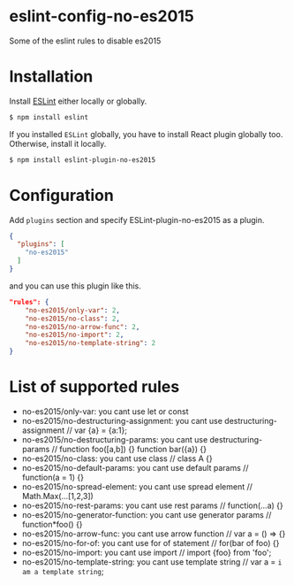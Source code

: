 # eslint-config-no-es2015
Some of the eslint rules to disable es2015

# Installation

Install [ESLint](https://www.github.com/eslint/eslint) either locally or globally.

```sh
$ npm install eslint
```

If you installed `ESLint` globally, you have to install React plugin globally too. Otherwise, install it locally.

```sh
$ npm install eslint-plugin-no-es2015
```

# Configuration

Add `plugins` section and specify ESLint-plugin-no-es2015 as a plugin.

```json
{
  "plugins": [
    "no-es2015"
  ]
}
```

and you can use this plugin like this.

```json
"rules": {
    "no-es2015/only-var": 2,
    "no-es2015/no-class": 2,
    "no-es2015/no-arrow-func": 2,
    "no-es2015/no-import": 2,
    "no-es2015/no-template-string": 2
}
```



# List of supported rules

* no-es2015/only-var: you cant use let or const
* no-es2015/no-destructuring-assignment: you cant use destructuring-assignment // var {a} = {a:1};
* no-es2015/no-destructuring-params: you cant use destructuring-params // function foo([a,b]) {} function bar({a}) {}
* no-es2015/no-class: you cant use class // class A {}
* no-es2015/no-default-params: you cant use default params // function(a = 1) {}
* no-es2015/no-spread-element: you cant use spread element // Math.Max(...[1,2,3])
* no-es2015/no-rest-params: you cant use rest params // function(...a) {}
* no-es2015/no-generator-function: you cant use generator params // function*foo() {}
* no-es2015/no-arrow-func: you cant use arrow function // var a = () => {}
* no-es2015/no-for-of: you cant use for of statement // for(bar of foo) {}
* no-es2015/no-import: you cant use import // import {foo} from 'foo';
* no-es2015/no-template-string: you cant use template string // var a = `i am a template string`;
